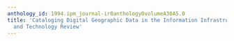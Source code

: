 ```yaml
---
anthology_id: 1994.ipm_journal-ir0anthology0volumeA30A5.0
title: 'Cataloging Digital Geographic Data in the Information Infrastructure: A Literature
  and Technology Review'
---
```

